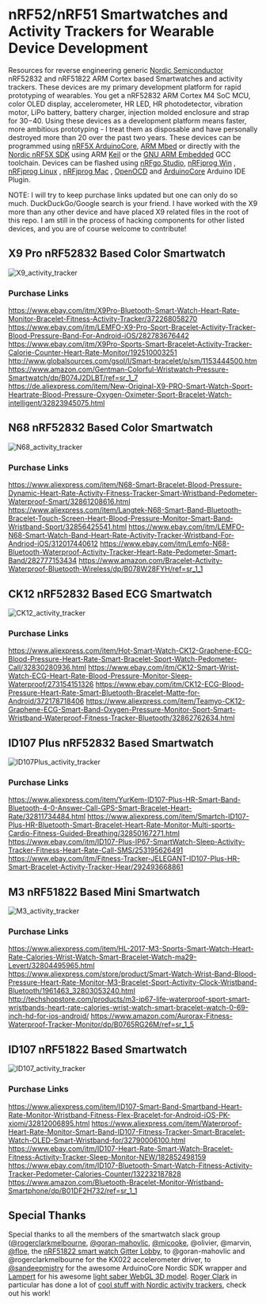 nRF52/nRF51 Smartwatches and Activity Trackers for Wearable Device Development
=============================

Resources for reverse engineering generic [Nordic Semiconductor](https://www.nordicsemi.com) nRF52832 and nRF51822 ARM Cortex based Smartwatches and activity trackers. These devices are my primary development platform for rapid prototyping of wearables. You get a nRF52832 ARM Cortex M4 SoC MCU, color OLED display, accelerometer, HR LED, HR photodetector, vibration motor, LiPo battery, battery charger, injection molded enclosure and strap for $30-$40. Using these devices as a development platform means faster, more ambitious prototyping - I treat them as disposable and have personally destroyed more than 20 over the past two years. These devices can be programmed using [nRF5X ArduinoCore](https://github.com/sandeepmistry/arduino-nRF5), [ARM Mbed](https://www.mbed.com) or directly with the [Nordic nRF5X SDK](http://developer.nordicsemi.com/nRF5_SDK/doc/) using ARM [Keil](http://www.keil.com/) or the [GNU ARM Embedded](https://launchpad.net/gcc-arm-embedded) GCC toolchain. Devices can be flashed using [nRFgo Studio](https://www.nordicsemi.com/eng/Products/2.4GHz-RF/nRFgo-Studio), [nRFjprog Win](https://www.nordicsemi.com/eng/nordic/Products/nRF52-DK/nRF5x-Command-Line-Tools-Win32/51499) , [nRFjprog Linux](https://www.nordicsemi.com/eng/nordic/Products/nRF51822/nRF5x-Command-Line-Tools-Linux64/51386) , [nRFjprog Mac](https://www.nordicsemi.com/eng/nordic/Products/nRF51822/nRF5x-Command-Line-Tools-OSX/53402) , [OpenOCD](http://openocd.org/) and [ArduinoCore](https://github.com/sandeepmistry/arduino-nRF5) Arduino IDE Plugin.

NOTE: I will try to keep purchase links updated but one can only do so much. DuckDuckGo/Google search is your friend. I have worked with the X9 more than any other device and have placed X9 related files in the root of this repo. I am still in the process of hacking components for other listed devices, and you are of course welcome to contribute!


X9 Pro nRF52832 Based Color Smartwatch 
------------

![X9_activity_tracker](misc/X9_commercial.jpg "X9 Smartwatch commercial image")

### Purchase Links
https://www.ebay.com/itm/X9Pro-Bluetooth-Smart-Watch-Heart-Rate-Monitor-Bracelet-Fitness-Activity-Tracker/372268058270
https://www.ebay.com/itm/LEMFO-X9-Pro-Sport-Bracelet-Activity-Tracker-Blood-Pressure-Band-For-Android-iOS/282783676442
https://www.ebay.com/itm/X9Pro-Sports-Smart-Bracelet-Activity-Tracker-Calorie-Counter-Heart-Rate-Monitor/192510003251
http://www.globalsources.com/gsol/I/Smart-bracelet/p/sm/1153444500.htm
https://www.amazon.com/Gentman-Colorful-Wristwatch-Pressure-Smartwatch/dp/B074J2DLBT/ref=sr_1_7
https://de.aliexpress.com/item/New-Original-X9-PRO-Smart-Watch-Sport-Heartrate-Blood-Pressure-Oxygen-Oximeter-Sport-Bracelet-Watch-intelligent/32823945075.html


N68 nRF52832 Based Color Smartwatch 
------------

![N68_activity_tracker](misc/N68_commercial.jpg "N68 Smartwatch commercial image")

### Purchase Links
https://www.aliexpress.com/item/N68-Smart-Bracelet-Blood-Pressure-Dynamic-Heart-Rate-Activity-Fitness-Tracker-Smart-Wristband-Pedometer-Waterproof-Smart/32861208616.html
https://www.aliexpress.com/item/Langtek-N68-Smart-Band-Bluetooth-Bracelet-Touch-Screen-Heart-Blood-Pressure-Monitor-Smart-Band-Wristband-Sport/32856425541.html
https://www.ebay.com/itm/LEMFO-N68-Smart-Watch-Band-Heart-Rate-Activity-Tracker-Wristband-For-Andriod-iOS/312017440612
https://www.ebay.com/itm/Lemfo-N68-Bluetooth-Waterproof-Activity-Tracker-Heart-Rate-Pedometer-Smart-Band/282777153434
https://www.amazon.com/Bracelet-Activity-Waterproof-Bluetooth-Wireless/dp/B078W28FYH/ref=sr_1_1


CK12 nRF52832 Based ECG Smartwatch 
------------

![CK12_activity_tracker](misc/CK12_commercial.jpg "CK12 Smartwatch commercial image")

### Purchase Links
https://www.aliexpress.com/item/Hot-Smart-Watch-CK12-Graphene-ECG-Blood-Pressure-Heart-Rate-Smart-Bracelet-Sport-Watch-Pedometer-Call/32830280936.html
https://www.ebay.com/itm/CK12-Smart-Wrist-Watch-ECG-Heart-Rate-Blood-Pressure-Monitor-Sleep-Waterproof/273154151326
https://www.ebay.com/itm/CK12-ECG-Blood-Pressure-Heart-Rate-Smart-Bluetooth-Bracelet-Matte-for-Android/372178718406
https://www.aliexpress.com/item/Teamyo-CK12-Graphene-ECG-Smart-Band-Oxygen-Pressure-Monitor-Sport-Smart-Wristband-Waterproof-Fitness-Tracker-Bluetooth/32862762634.html



ID107 Plus nRF52832 Based Smartwatch 
------------

![ID107Plus_activity_tracker](misc/ID107Plus_commercial.jpg "ID107 Plus Smartwatch commercial image")

### Purchase Links
https://www.aliexpress.com/item/YurKem-ID107-Plus-HR-Smart-Band-Bluetooth-4-0-Answer-Call-GPS-Smart-Bracelet-Heart-Rate/32811734484.html
https://www.aliexpress.com/item/Smartch-ID107-Plus-HR-Bluetooth-Smart-Bracelet-Heart-Rate-Monitor-Multi-sports-Cardio-Fitness-Guided-Breathing/32850167271.html
https://www.ebay.com/itm/ID107-Plus-IP67-SmartWatch-Sleep-Activity-Tracker-Fitness-Heart-Rate-Call-SMS/253195626491
https://www.ebay.com/itm/Fitness-Tracker-JELEGANT-ID107-Plus-HR-Smart-Bracelet-Activity-Tracker-Hear/292493668861


M3 nRF51822 Based Mini Smartwatch 
------------

![M3_activity_tracker](misc/M3_commercial.png "M3 Smartwatch commercial image")

### Purchase Links
https://www.aliexpress.com/item/HL-2017-M3-Sports-Smart-Watch-Heart-Rate-Calories-Wrist-Watch-Smart-Bracelet-Watch-ma29-Levert/32804495965.html
https://www.aliexpress.com/store/product/Smart-Watch-Wrist-Band-Blood-Pressure-Heart-Rate-Monitor-M3-Bracelet-Sport-Activity-Clock-Wristband-Bluetooth/1961463_32803053240.html
http://techshopstore.com/products/m3-ip67-life-waterproof-sport-smart-wristbands-heart-rate-calories-wrist-watch-smart-bracelet-watch-0-69-inch-hd-for-ios-android/
https://www.amazon.com/Aurorax-Fitness-Waterproof-Tracker-Monitor/dp/B0765RG26M/ref=sr_1_5


ID107 nRF51822 Based Smartwatch 
------------

![ID107_activity_tracker](misc/ID107_commercial.jpg "ID107 Smartwatch commercial image")

### Purchase Links
https://www.aliexpress.com/item/ID107-Smart-Band-Smartband-Heart-Rate-Monitor-Wristband-Fitness-Flex-Bracelet-for-Android-iOS-PK-xiomi/32812006895.html
https://www.aliexpress.com/item/Waterproof-Heart-Rate-Monitor-Smart-Band-ID107-Fitness-Tracker-Smart-Bracelet-Watch-OLED-Smart-Wristband-for/32790006100.html
https://www.ebay.com/itm/ID107-Heart-Rate-Smart-Watch-Bracelet-Fitness-Activity-Tracker-Sleep-Monitor-NEW/182852498159
https://www.ebay.com/itm/ID107-Bluetooth-Smart-Watch-Fitness-Activity-Tracker-Pedometer-Calories-Counter/132232187828
https://www.amazon.com/Bluetooth-Bracelet-Monitor-Wristband-Smartphone/dp/B01DF2H732/ref=sr_1_1


## Special Thanks
Special thanks to all the members of the smartwatch slack group ([@rogerclarkmelbourne](https://github.com/rogerclarkmelbourne), [@goran-mahovlic](https://github.com/goran-mahovlic), [@micooke](https://github.com/micooke), @olivier, @marvin, [@floe](https://github.com/floe), the [nRF51822 smart watch Gitter Lobby](https://gitter.im/nRF51822-Arduino-Mbed-smart-watch/Lobby), to @goran-mahovlic and @rogerclarkmelbourne for the KX022 accelerometer driver, to [@sandeepmistry](https://github.com/sandeepmistry) for the awesome ArduinoCore Nordic SDK wrapper and [Lampert](http://glampert.com/about/) for his awesome [light saber WebGL 3D model](http://glampert.com/2015/06-07/webgl-lightsaber/). [Roger Clark](http://www.rogerclark.net) in particular has done a lot of [cool stuff with Nordic activity trackers](http://www.rogerclark.net/new-nrf52832-based-smart-watch-available/), check out his work!
